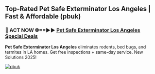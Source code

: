 ## Top-Rated Pet Safe Exterminator Los Angeles | Fast & Affordable (pbuk)

<h3>🐜 ACT NOW 🌐==►► <a href="https://tinyurl.com/2dysvsjj" rel="nofollow">Pet Safe Exterminator Los Angeles Special Deals</a></h3>

**Pet Safe Exterminator Los Angeles** eliminates rodents, bed bugs, and termites in LA homes. Get free inspections + same-day service. New Solutions 2025!

[![pbuk](https://i.imgur.com/JCYaghj.jpeg)](https://tinyurl.com/2dysvsjj)
